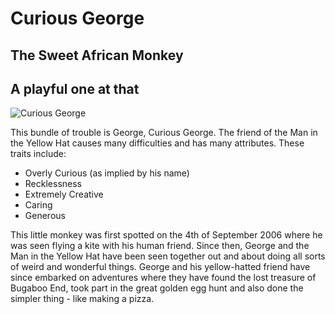 # **Curious George**
## **The Sweet African Monkey**
## A playful one at that

![Curious George](https://static.wikia.nocookie.net/poohadventures/images/d/d8/Curious_George.png/revision/latest?cb=20210123050705)

This bundle of trouble is George, Curious George. The friend of the Man in the Yellow Hat causes many difficulties and has many attributes.
These traits include:
- Overly Curious (as implied by his name)
- Recklessness
- Extremely Creative
- Caring
- Generous

This little monkey was first spotted on the 4th of September 2006 where he was seen flying a kite with his human friend.
Since then, George and the Man in the Yellow Hat have been seen together out and about doing all sorts of weird and wonderful things.
George and his yellow-hatted friend have since embarked on adventures where they have found the lost treasure of Bugaboo End, took part in the great golden egg hunt and also done the simpler thing - like making a pizza.
